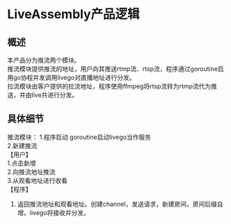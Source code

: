 # LiveAssembly产品逻辑
## 概述
本产品分为推流两个模块。  
推流模块提供推流的地址，用户向其推送rtmp流、rtsp流，程序通过goroutine启用go协程并发调用livego对直播地址进行分发。  
拉流模块由客户提供的拉流地址，程序使用ffmpeg将rtsp流转为rtmp流代为推送，并由live共进行分发。
## 具体细节
推流模块：
1.程序启动
goroutine启动livego当作服务  
2.新建推流  
【用户】   
1.点击新增  
2.向推流地址推流  
3.从观看地址进行收看  
【程序】 
1. 返回推流地址和观看地址。创建channel，发送请求，新建房间，房间后缀自增。livego将接收并分发。  
